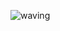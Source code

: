 ![waving](https://capsule-render.vercel.app/api?type=waving&height=200&text=HyeonwooJeong&fontAlign=25&fontAlignY=40&color=gradient)
